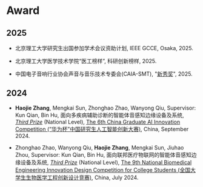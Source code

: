 # Award
## 2025
* 北京理工大学研究生出国参加学术会议资助计划, IEEE GCCE, Osaka, 2025.

* 北京理工大学医学技术学院“医工榜样”,
科研创新榜样, 2025.

* 中国电⼦⾳响行业协会声⾳与⾳乐技术专委会(CAIA-SMT), 
"[新秀奖](https://github.com/zhj12399/zhj12399.github.com/blob/main/docs/pdf/关于表彰声音与音乐技术专委会优秀常委的决定.pdf)", 2025.

## 2024

* **Haojie Zhang**, Mengkai Sun, Zhonghao Zhao, Wanyong Qiu,
Supervisor: Kun Qian, Bin Hu, 
面向多疾病辅助诊断的智能体音感知边缘设备及系统, 
[_Third Prize_](https://github.com/zhj12399/zhj12399.github.com/blob/main/docs/pdf/面向多疾病辅助诊断的智能体音感知边缘设备及系统获奖证书.pdf) (National Level),
[The 6th China Graduate AI Innovation Competition (“华为杯”中国研究生人工智能创新大赛)](https://cpipc.acge.org.cn/), China, September 2024.

* Zhonghao Zhao, Wanyong Qiu, **Haojie Zhang**, Mengkai Sun, Jiuhao Zhou,
Supervisor: Kun Qian, Bin Hu, 
面向联邦医疗物联网的智能体音感知边缘设备及系统, 
[_Third Prize_](https://github.com/zhj12399/zhj12399.github.com/blob/main/docs/pdf/面向联邦医疗物联网的智能体音感知边缘设备及系统项目的获奖证书.pdf) (National Level), 
[The 9th National Biomedical Engineering Innovation Design Competition for College Students (全国大学生生物医学工程创新设计竞赛)](https://bmedesign.cn/), China, July 2024.